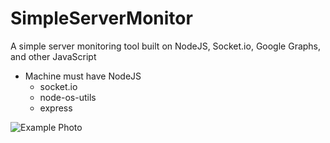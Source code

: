 # SimpleServerMonitor

A simple server monitoring tool built on NodeJS, Socket.io, Google Graphs, and other JavaScript

 - Machine must have NodeJS
	 - socket.io
	 - node-os-utils
	 - express


![Example Photo
](https://lh3.googleusercontent.com/pw/ACtC-3ePSO2AiZmLtVq2-rBqisF9XP51c2Y-I2LyjVoaxIi_JQyhpdRPhKAwPAkJtipQGH30HlRfG0PIcOK-qzjOAud1YPAawSuPpgFU3cXtSo7A5RDJHkAif51UP3Zp2wYA805O8GN2G7GHSny-NNgCg2rV=w1348-h735-no?authuser=0)
